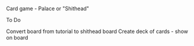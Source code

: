 Card game - Palace or "Shithead"

To Do

Convert board from tutorial to shithead board
Create deck of cards - show on board

